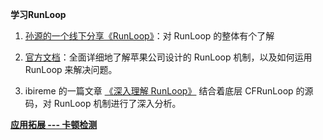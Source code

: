 

**学习RunLoop**

1. [孙源的一个线下分享《RunLoop》](https://v.youku.com/v_show/id_XODgxODkzODI0.html)：对 RunLoop 的整体有个了解

2. [官方文档](https://developer.apple.com/library/archive/documentation/Cocoa/Conceptual/Multithreading/RunLoopManagement/RunLoopManagement.html)：全面详细地了解苹果公司设计的 RunLoop 机制，以及如何运用 RunLoop 来解决问题。

3. ibireme 的一篇文章 [《深入理解 RunLoop》](https://blog.ibireme.com/2015/05/18/runloop/) 结合着底层 CFRunLoop 的源码，对 RunLoop 机制进行了深入分析。

   

**[应用拓展 --- 卡顿检测](https://github.com/lionsom/iOS-/blob/master/高级模块/卡顿检测.md)**













